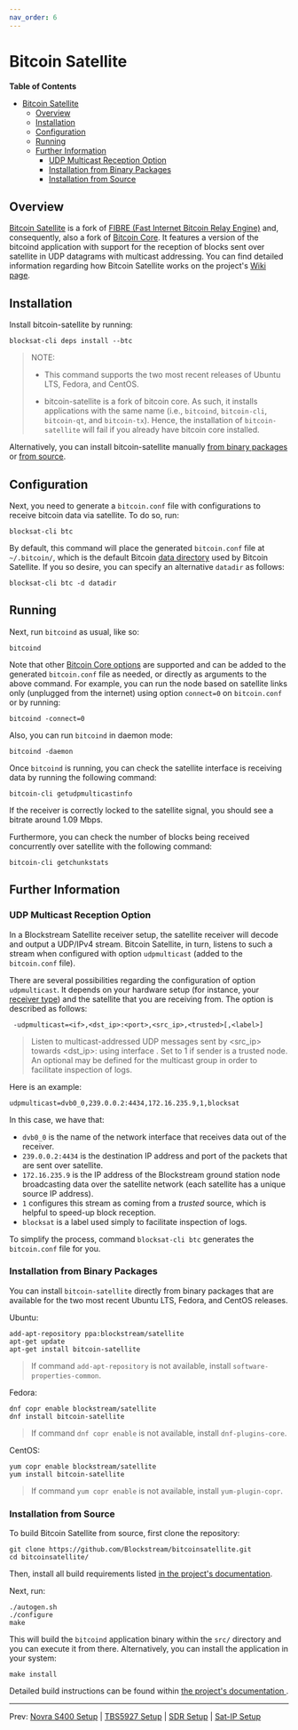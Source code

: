 ```yaml
---
nav_order: 6
---
```


# Bitcoin Satellite

<!-- markdown-toc start - Don't edit this section. Run M-x markdown-toc-generate-toc again -->
**Table of Contents**

- [Bitcoin Satellite](#bitcoin-satellite)
    - [Overview](#overview)
    - [Installation](#installation)
    - [Configuration](#configuration)
    - [Running](#running)
    - [Further Information](#further-information)
        - [UDP Multicast Reception Option](#udp-multicast-reception-option)
        - [Installation from Binary Packages](#installation-from-binary-packages)
        - [Installation from Source](#installation-from-source)

<!-- markdown-toc end -->

## Overview

[Bitcoin Satellite](https://github.com/Blockstream/bitcoinsatellite) is a fork
of [FIBRE (Fast Internet Bitcoin Relay Engine)](https://bitcoinfibre.org) and,
consequently, also a fork of [Bitcoin Core](https://bitcoincore.org). It
features a version of the bitcoind application with support for the reception of
blocks sent over satellite in UDP datagrams with multicast addressing. You can
find detailed information regarding how Bitcoin Satellite works on the project's
[Wiki page](https://github.com/Blockstream/bitcoinsatellite/wiki).

## Installation

Install bitcoin-satellite by running:

```
blocksat-cli deps install --btc
```

> NOTE:
>
> - This command supports the two most recent releases of Ubuntu LTS, Fedora,
> and CentOS.
>
> - bitcoin-satellite is a fork of bitcoin core. As such, it installs
> applications with the same name (i.e., `bitcoind`, `bitcoin-cli`,
> `bitcoin-qt`, and `bitcoin-tx`). Hence, the installation of
> `bitcoin-satellite` will fail if you already have bitcoin core installed.

Alternatively, you can install bitcoin-satellite manually [from binary
packages](#installation-from-binary-packages) or [from
source](#installation-from-source).

## Configuration

Next, you need to generate a `bitcoin.conf` file with configurations to receive
bitcoin data via satellite. To do so, run:

```
blocksat-cli btc
```

By default, this command will place the generated `bitcoin.conf` file at
`~/.bitcoin/`, which is the default Bitcoin [data
directory](https://en.bitcoin.it/wiki/Data_directory) used by Bitcoin
Satellite. If you so desire, you can specify an alternative `datadir` as
follows:
```
blocksat-cli btc -d datadir
```

## Running

Next, run `bitcoind` as usual, like so:

```
bitcoind
```

Note that other [Bitcoin Core
options](https://wiki.bitcoin.com/w/Running_Bitcoin) are supported and can be
added to the generated `bitcoin.conf` file as needed, or directly as arguments
to the above command. For example, you can run the node based on satellite links
only (unplugged from the internet) using option `connect=0` on `bitcoin.conf` or
by running:

```
bitcoind -connect=0
```

Also, you can run `bitcoind` in daemon mode:

```
bitcoind -daemon
```

Once `bitcoind` is running, you can check the satellite interface is receiving
data by running the following command:

```
bitcoin-cli getudpmulticastinfo
```

If the receiver is correctly locked to the satellite signal, you should see a
bitrate around 1.09 Mbps.

Furthermore, you can check the number of blocks being received concurrently over
satellite with the following command:

```
bitcoin-cli getchunkstats
```

## Further Information

### UDP Multicast Reception Option

In a Blockstream Satellite receiver setup, the satellite receiver will decode
and output a UDP/IPv4 stream. Bitcoin Satellite, in turn, listens to such a
stream when configured with option `udpmulticast` (added to the `bitcoin.conf`
file).

There are several possibilities regarding the configuration of option
`udpmulticast`. It depends on your hardware setup (for instance, your [receiver
type](hardware.md#supported-receiver-options)) and the satellite that you are
receiving from. The option is described as follows:

```
 -udpmulticast=<if>,<dst_ip>:<port>,<src_ip>,<trusted>[,<label>]
```

> Listen to multicast-addressed UDP messages sent by <src_ip> towards
> <dst_ip>:<port> using interface <if>. Set <trusted> to 1 if sender is a
> trusted node. An optional <label> may be defined for the multicast group in
> order to facilitate inspection of logs.

Here is an example:

```
udpmulticast=dvb0_0,239.0.0.2:4434,172.16.235.9,1,blocksat
```

In this case, we have that:

- `dvb0_0` is the name of the network interface that receives data out of the
  receiver.
- `239.0.0.2:4434` is the destination IP address and port of the packets that
  are sent over satellite.
- `172.16.235.9` is the IP address of the Blockstream ground station node
  broadcasting data over the satellite network (each satellite has a unique
  source IP address).
- `1` configures this stream as coming from a *trusted* source, which is helpful
  to speed-up block reception.
- `blocksat` is a label used simply to facilitate inspection of logs.

To simplify the process, command `blocksat-cli btc` generates the `bitcoin.conf`
file for you.


### Installation from Binary Packages

You can install `bitcoin-satellite` directly from binary packages that are
available for the two most recent Ubuntu LTS, Fedora, and CentOS releases.

Ubuntu:

```
add-apt-repository ppa:blockstream/satellite
apt-get update
apt-get install bitcoin-satellite
```

> If command `add-apt-repository` is not available, install
> `software-properties-common`.

Fedora:

```
dnf copr enable blockstream/satellite
dnf install bitcoin-satellite
```

> If command `dnf copr enable` is not available, install `dnf-plugins-core`.

CentOS:

```
yum copr enable blockstream/satellite
yum install bitcoin-satellite
```

> If command `yum copr enable` is not available, install `yum-plugin-copr`.

### Installation from Source

To build Bitcoin Satellite from source, first clone the repository:

```
git clone https://github.com/Blockstream/bitcoinsatellite.git
cd bitcoinsatellite/
```

Then, install all build requirements listed [in the project's
documentation](https://github.com/Blockstream/bitcoinsatellite/blob/master/doc/build-unix.md#dependency-build-instructions-ubuntu--debian).

Next, run:

```
./autogen.sh
./configure
make
```

This will build the `bitcoind` application binary within the `src/` directory
and you can execute it from there. Alternatively, you can install the
application in your system:

```
make install
```

Detailed build instructions can be found within [the project's documentation
](https://github.com/Blockstream/bitcoinsatellite/tree/master/doc#building).

---

Prev: [Novra S400 Setup](s400.md) | [TBS5927 Setup](tbs.md) | [SDR Setup](sdr.md) | [Sat-IP Setup](sat-ip.md)

